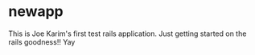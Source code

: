 newapp
======

This is Joe Karim's first test rails application. Just getting started on the rails goodness!! Yay